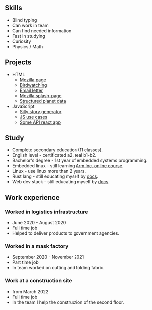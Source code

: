 ## Skills

- Blind typing
- Can work in team
- Can find needed information
- Fast in studying
- Curiosity 
- Physics / Math 

## Projects

- HTML
  - [Mozilla page](https://wewrgegtyj.github.io/web/1_html/1_firefox/index.html)
  - [Birdwatching](https://wewrgegtyj.github.io/web/1_html/2_birdwatching/index.html)
  - [Email letter](https://wewrgegtyj.github.io/web/1_html/3_letter/index.html)
  - [Mozilla splash-page](https://wewrgegtyj.github.io/web/1_html/4_splash-page/index.html)
  - [Structured planet data](https://wewrgegtyj.github.io/web/1_html/5_structuring_planet_data/index.html)
- JavaScript 
  - [Silly story generator](https://wewrgegtyj.github.io/web/3_js/2_silly_story_generator/index.html)
  - [JS use cases](https://wewrgegtyj.github.io/web/3_js/0_study_notes/index.html)
  - [Some API react app](https://github.com/wewrgegtyj/api_react_app)

## Study

- Complete secondary education (11 classes).
- English level - certificated a2, real b1-b2.
- Bachelor's degree - 1st year of embedded systems programming.
- Embedded linux - still learning [Arm Inc. online course](https://www.arm.com/resources/education/online-courses/embedded-linux).
- Linux - use linux more than 2 years.
- Rust lang - still educating myself by [docs](https://doc.rust-lang.org/book/).
- Web dev stack - still educating myself by [docs](https://developer.mozilla.org/en-US/).


## Work experience

### Worked in logistics infrastructure

- June 2020 - August 2020
- Full time job
- Helped to deliver products to government agencies.

### Worked in a mask factory

- September 2020 - November 2021
- Part time job
- In team worked on cutting and folding fabric.


### Work at a construction site

- from March 2022
- Full time job
- In the team I help the construction of the second floor.
